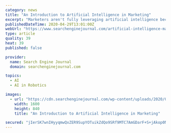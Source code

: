 ```yaml
---
category: news
title: "An Introduction to Artificial Intelligence in Marketing"
excerpt: "Marketers aren't fully leveraging artificial intelligence because of four main reasons. Here's how you can overcome the challenges of AI implementation."
publishedDateTime: 2020-04-29T13:01:00Z
webUrl: "https://www.searchenginejournal.com/artificial-intelligence-marketing-introduction/364310/"
type: article
quality: 39
heat: 39
published: false

provider:
  name: Search Engine Journal
  domain: searchenginejournal.com

topics:
  - AI
  - AI in Robotics

images:
  - url: "https://cdn.searchenginejournal.com/wp-content/uploads/2020/04/ai-marketing-5ea56bd6d31ab.png"
    width: 1600
    height: 840
    title: "An Introduction to Artificial Intelligence in Marketing"

secured: "jIerSK7wnIHyyqmwQxZER9SupYOTuikZdQo9SRf9MTC7AmGDarF+S+jAkop0NbkL7xkNFVCwjkFxlaVl93jDla2VgkMWxLA9sQHDd9GIp3fO2bPNQDXai4wx1ElrV1BhUyfmX9i77x6TsllNfPHCKnS0qKpnR2kNGBj5NBF6f7N24JPxhbYsGThVYyWTGUGlRFsbfnJPtZPu5jh6kzUZ2fzM3YyPk6MKCDmdIc3Yj3SSWR3gNCkuunditYNBU2BoY9/UPnK5mvAhtX3Ra0+KN4KzkGBD3GckOiONbX1YM3wiBaUFHkjJZ/Hn2vJeFA2fCxRI6s7qMPeqH60stJug+bjbxVDTY8bZsO7ThbQSN3FAolzp9KPdDKy1E0o6cQku+d8CabdtOE0prqBuU0ESkJd0AAwGbSWbOXSOgFAbNzbVbSUrNU5Rycb6lwpUn0iBlVFEafOpPoVMrx4g35bCWbI324yLm8AesrH0/1XIs5k=;Ur0B9pDwK6I4l9jbDf/dHA=="
---
```


